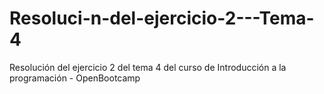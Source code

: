 # Resoluci-n-del-ejercicio-2---Tema-4
Resolución del ejercicio 2 del tema 4 del curso de Introducción a la programación - OpenBootcamp
